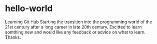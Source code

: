 # hello-world
Learning Git Hub 
Starting the transition into the programming world of the 21st century after a long career in late 20th century. Excitted to learn somthing new and would like any feedback or advice on what to learn. Thanks.
